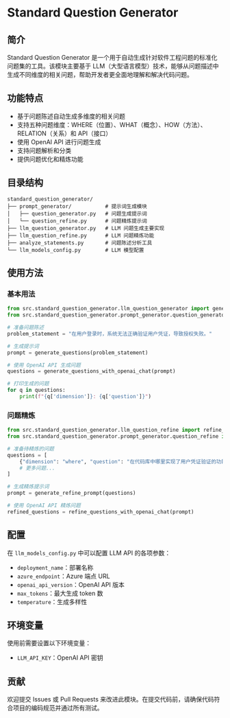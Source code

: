 # Standard Question Generator

## 简介

Standard Question Generator 是一个用于自动生成针对软件工程问题的标准化问题集的工具。该模块主要基于 LLM（大型语言模型）技术，能够从问题描述中生成不同维度的相关问题，帮助开发者更全面地理解和解决代码问题。

## 功能特点

- 基于问题陈述自动生成多维度的相关问题
- 支持五种问题维度：WHERE（位置）、WHAT（概念）、HOW（方法）、RELATION（关系）和 API（接口）
- 使用 OpenAI API 进行问题生成
- 支持问题解析和分类
- 提供问题优化和精炼功能

## 目录结构

```
standard_question_generator/
├── prompt_generator/           # 提示词生成模块
│   ├── question_generator.py   # 问题生成提示词
│   └── question_refine.py      # 问题精炼提示词
├── llm_question_generator.py   # LLM 问题生成主要实现
├── llm_question_refine.py      # LLM 问题精炼功能
├── analyze_statements.py       # 问题陈述分析工具
└── llm_models_config.py        # LLM 模型配置
```

## 使用方法

### 基本用法

```python
from src.standard_question_generator.llm_question_generator import generate_questions_with_openai_chat
from src.standard_question_generator.prompt_generator.question_generator import generate_questions

# 准备问题陈述
problem_statement = "在用户登录时，系统无法正确验证用户凭证，导致授权失败。"

# 生成提示词
prompt = generate_questions(problem_statement)

# 使用 OpenAI API 生成问题
questions = generate_questions_with_openai_chat(prompt)

# 打印生成的问题
for q in questions:
    print(f"{q['dimension']}: {q['question']}")
```

### 问题精炼

```python
from src.standard_question_generator.llm_question_refine import refine_questions_with_openai_chat
from src.standard_question_generator.prompt_generator.question_refine import generate_refine_prompt

# 准备待精炼的问题
questions = [
    {"dimension": "where", "question": "在代码库中哪里实现了用户凭证验证的功能？"},
    # 更多问题...
]

# 生成精炼提示词
prompt = generate_refine_prompt(questions)

# 使用 OpenAI API 精炼问题
refined_questions = refine_questions_with_openai_chat(prompt)
```

## 配置

在 `llm_models_config.py` 中可以配置 LLM API 的各项参数：

- `deployment_name`：部署名称
- `azure_endpoint`：Azure 端点 URL
- `openai_api_version`：OpenAI API 版本
- `max_tokens`：最大生成 token 数
- `temperature`：生成多样性

## 环境变量

使用前需要设置以下环境变量：

- `LLM_API_KEY`：OpenAI API 密钥

## 贡献

欢迎提交 Issues 或 Pull Requests 来改进此模块。在提交代码前，请确保代码符合项目的编码规范并通过所有测试。 